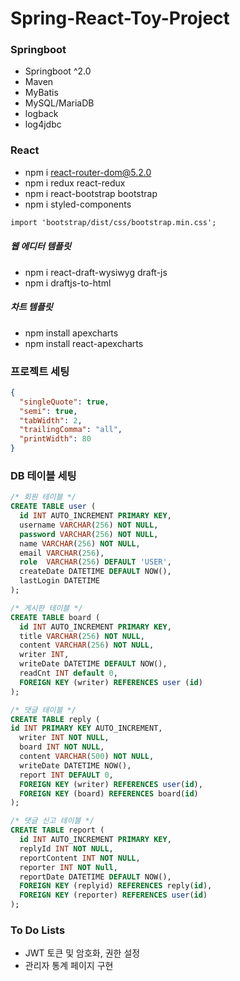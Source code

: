 # Spring-React-Toy-Project

### Springboot

- Springboot ^2.0
- Maven
- MyBatis
- MySQL/MariaDB
- logback
- log4jdbc
<!--
- Security
- OAuth2
  -->

### React

- npm i react-router-dom@5.2.0
- npm i redux react-redux
- npm i react-bootstrap bootstrap
- npm i styled-components

```txt
import 'bootstrap/dist/css/bootstrap.min.css';
```

##### 웹 에디터 템플릿

- npm i react-draft-wysiwyg draft-js
- npm i draftjs-to-html

##### 차트 템플릿

- npm install apexcharts
- npm install react-apexcharts

### 프로젝트 세팅

```json
{
  "singleQuote": true,
  "semi": true,
  "tabWidth": 2,
  "trailingComma": "all",
  "printWidth": 80
}
```

### DB 테이블 세팅

```sql
/* 회원 테이블 */
CREATE TABLE user (
  id INT AUTO_INCREMENT PRIMARY KEY,
  username VARCHAR(256) NOT NULL,
  password VARCHAR(256) NOT NULL,
  name VARCHAR(256) NOT NULL,
  email VARCHAR(256),
  role  VARCHAR(256) DEFAULT 'USER',
  createDate DATETIME DEFAULT NOW(),
  lastLogin DATETIME
);

/* 게시판 테이블 */
CREATE TABLE board (
  id INT AUTO_INCREMENT PRIMARY KEY,
  title VARCHAR(256) NOT NULL,
  content VARCHAR(256) NOT NULL,
  writer INT,
  writeDate DATETIME DEFAULT NOW(),
  readCnt INT default 0,
  FOREIGN KEY (writer) REFERENCES user (id)
);

/* 댓글 테이블 */
CREATE TABLE reply (
id INT PRIMARY KEY AUTO_INCREMENT,
  writer INT NOT NULL,
  board INT NOT NULL,
  content VARCHAR(500) NOT NULL,
  writeDate DATETIME NOW(),
  report INT DEFAULT 0,
  FOREIGN KEY (writer) REFERENCES user(id),
  FOREIGN KEY (board) REFERENCES board(id)
);

/* 댓글 신고 테이블 */
CREATE TABLE report (
  id INT AUTO_INCREMENT PRIMARY KEY,
  replyId INT NOT NULL,
  reportContent INT NOT NULL,
  reporter INT NOT Null,
  reportDate DATETIME DEFAULT NOW(),
  FOREIGN KEY (replyid) REFERENCES reply(id),
  FOREIGN KEY (reporter) REFERENCES user(id)
);
```

### To Do Lists

- JWT 토큰 및 암호화, 권한 설정
- 관리자 통계 페이지 구현
